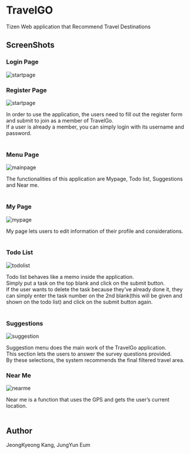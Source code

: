 # TravelGO
Tizen Web application that Recommend Travel Destinations
<br/>

## ScreenShots

### Login Page
![startpage](https://github.com/jeongkyeong/recommend-travel-destinations/blob/master/startpage.png)

### Register Page
![startpage](https://github.com/jeongkyeong/recommend-travel-destinations/blob/master/registerpage.png)

In order to use the application, the users need to fill out the register form and submit to join as a member of TravelGo. <br/>
If a user is already a member, you can simply login with its username and password.
<br/><br/>
 
### Menu Page
![mainpage](https://github.com/jeongkyeong/recommend-travel-destinations/blob/master/mainpage.png)

The functionalities of this application are Mypage, Todo list, Suggestions and Near me.
<br/><br/>

### My Page
![mypage](https://github.com/jeongkyeong/recommend-travel-destinations/blob/master/mypage.png)

My page lets users to edit information of their profile and considerations.
<br/><br/>

### Todo List
![todolist](https://github.com/jeongkyeong/recommend-travel-destinations/blob/master/todolist.png)

Todo list behaves like a memo inside the application.<br/>
Simply put a task on the top blank and click on the submit button.<br/>
If the user wants to delete the task because they’ve already done it, they can simply enter the task number on the 2nd blank(this will be given and shown on the todo list) and click on the submit button again. 
<br/><br/>

### Suggestions
![suggestion](https://github.com/jeongkyeong/recommend-travel-destinations/blob/master/suggestion.png)

Suggestion menu does the main work of the TravelGo application. <br/>
This section lets the users to answer the survey questions provided. <br/>
By these selections, the system recommends the final filtered travel area.

### Near Me
![nearme](https://github.com/jeongkyeong/recommend-travel-destinations/blob/master/nearme.png)

Near me is a function that uses the GPS and gets the user’s current location. 
<br/><br/>

## Author
JeongKyeong Kang, JungYun Eum
